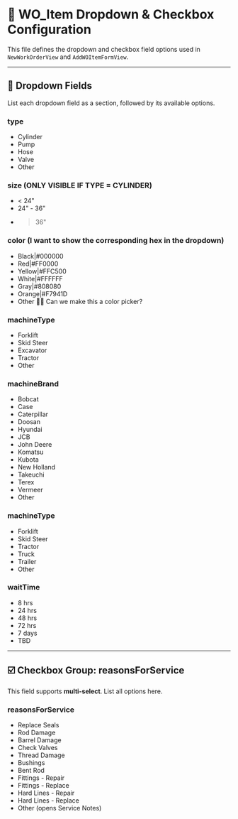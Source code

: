 
# 🔽 WO_Item Dropdown & Checkbox Configuration

This file defines the dropdown and checkbox field options used in `NewWorkOrderView` and `AddWOItemFormView`.

---

## 🧩 Dropdown Fields

List each dropdown field as a section, followed by its available options.

### type
- Cylinder
- Pump
- Hose
- Valve
- Other

### size (ONLY VISIBLE IF TYPE = CYLINDER)
- < 24"
- 24" - 36"
- > 36"

### color (I want to show the corresponding hex in the dropdown)
- Black|#000000
- Red|#FF0000
- Yellow|#FFC500
- White|#FFFFFF
- Gray|#808080
- Orange|#F7941D
- Other 🙏🏻 Can we make this a color picker?

### machineType
- Forklift
- Skid Steer
- Excavator
- Tractor
- Other

### machineBrand
- Bobcat
- Case
- Caterpillar
- Doosan
- Hyundai
- JCB
- John Deere
- Komatsu
- Kubota
- New Holland
- Takeuchi
- Terex
- Vermeer
- Other

### machineType
- Forklift
- Skid Steer
- Tractor
- Truck
- Trailer
- Other

### waitTime
- 8 hrs
- 24 hrs
- 48 hrs
- 72 hrs
- 7 days
- TBD

---

## ☑️ Checkbox Group: reasonsForService

This field supports **multi-select**. List all options here.

### reasonsForService
- Replace Seals
- Rod Damage
- Barrel Damage
- Check Valves
- Thread Damage
- Bushings
- Bent Rod
- Fittings - Repair
- Fittings - Replace
- Hard Lines - Repair
- Hard Lines - Replace
- Other (opens Service Notes)
